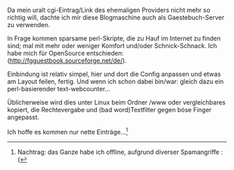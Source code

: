Da mein uralt cgi-Eintrag/Link des ehemaligen Providers nicht mehr so richtig will, dachte ich mir diese Blogmaschine auch als Gaestebuch-Server zu verwenden.

In Frage kommen sparsame perl-Skripte, die zu Hauf im Internet zu finden sind; mal mit mehr oder weniger Komfort und/oder Schnick-Schnack. Ich habe mich für OpenSource entschieden: (http://fgguestbook.sourceforge.net/de/).

Einbindung ist relativ simpel, hier und dort die Config anpassen und etwas am Layout feilen, fertig. Und wenn ich schon dabei bin/war: gleich dazu ein perl-basierender text-webcounter...

Üblicherweise wird dies unter Linux beim Ordner /www oder vergleichbares kopiert, die Rechtevergabe und (bad word)Textfilter gegen böse Finger angepasst.

Ich hoffe es kommen nur nette Einträge...[^note]

[^note]:Nachtrag: das Ganze habe ich offline, aufgrund diverser Spamangriffe :(
